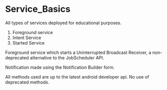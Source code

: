 # Service_Basics
All types of services deployed for educational purposes.
1) Foreground service
2) Intent Service
3) Started Service

Foreground service which starts a Uninterrupted Broadcast Receiver, a non-deprecated alternative to the JobScheduler API.

Notification made using the Notification Builder form.

All methods used are up to the latest android developer api.
No use of deprecated methods.
